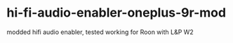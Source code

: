 # hi-fi-audio-enabler-oneplus-9r-mod

modded hifi audio enabler, tested working for Roon with L&P W2

